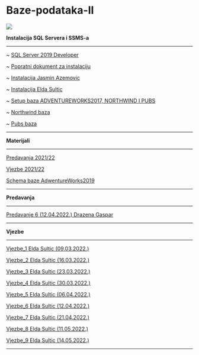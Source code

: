 # Baze-podataka-II

![](https://komarev.com/ghpvc/?username=Baze-podataka-II&label=Broj+posjeta:)

**Instalacija SQL Servera i SSMS-a**

<hr>

~ [SQL Server 2019 Developer](https://portal.azure.com/?Microsoft_Azure_Education_correlationId=fa2df68b-c3ef-433c-a84a-cbd4d8cdee15#blade/Microsoft_Azure_Education/EducationMenuBlade/software)

~ [Popratni dokument za instalaciju](https://www.exactsoftware.com/docs/DocView.aspx?DocumentID=%7B523a38e6-ca67-4b42-828c-e71ba46ebed1%7D)

~ [Instalacija Jasmin Azemovic](https://www.youtube.com/watch?v=Z00p2zlzWH4)

~ [Instalacija Elda Sultic](https://github.com/Infinity-Vault/Baze-podataka-II/raw/main/Materijali/BP2_InstaliranjeSQLServera_2019.pptx)

~ [Setup baza ADVENTUREWORKS2017, NORTHWIND I PUBS](https://github.com/Infinity-Vault/Baze-podataka-II/blob/main/Materijali/BPII_AdventureWorks_Northwind_Pubs_setup.pptx?raw=true)

~ [Northwind baza](https://github.com/Infinity-Vault/Baze-podataka-II/raw/main/Materijali/instnwnd.sql)

~ [Pubs baza](https://github.com/Infinity-Vault/Baze-podataka-II/raw/main/Materijali/instpubs.sql)

<hr>

**Materijali**

<hr>

[Predavanja 2021/22](https://www.dbvis.com/database/sqlserver/?gclid=CjwKCAjw6dmSBhBkEiwA_W-EoJZM9bgXNoKe668-qjKbfSqqmfJtNh0IYGbe-lcmdN7JPXNEZ7CHtRoC89EQAvD_BwE)

[Vjezbe 2021/22](https://www.dbvis.com/database/sqlserver/?gclid=CjwKCAjw6dmSBhBkEiwA_W-EoJZM9bgXNoKe668-qjKbfSqqmfJtNh0IYGbe-lcmdN7JPXNEZ7CHtRoC89EQAvD_BwE)

[Schema baze AdwentureWorks2019](https://github.com/Infinity-Vault/Baze-podataka-II/raw/main/Materijali/adventureworks2008_schema.gif)

<hr>

**Predavanja**

<hr>

[Predavanje 6 (12.04.2022.) Drazena Gaspar](https://github.com/Infinity-Vault/Baze-podataka-II/tree/main/Predavanja/Predavanje_6)

<hr>

**Vjezbe**

<hr>

[Vjezbe_1 Elda Sultic (09.03.2022.)](https://github.com/Infinity-Vault/Baze-podataka-II/tree/main/Vjezbe/Vjezbe_1)

[Vjezbe_2 Elda Sultic (16.03.2022.)](https://github.com/Infinity-Vault/Baze-podataka-II/tree/main/Vjezbe/Vjezbe_2)

[Vjezbe_3 Elda Sultic (23.03.2022.)](https://github.com/Infinity-Vault/Baze-podataka-II/tree/main/Vjezbe/Vjezbe_3)

[Vjezbe_4 Elda Sultic (30.03.2022.)](https://github.com/Infinity-Vault/Baze-podataka-II/tree/main/Vjezbe/Vjezbe_4)

[Vjezbe_5 Elda Sultic (06.04.2022.)](https://github.com/Infinity-Vault/Baze-podataka-II/tree/main/Vjezbe/Vjezbe_5)

[Vjezbe_6 Elda Sultic (12.04.2022.)](https://github.com/Infinity-Vault/Baze-podataka-II/tree/main/Vjezbe/Vjezbe_6)

[Vjezbe_7 Elda Sultic (21.04.2022.)](https://github.com/Infinity-Vault/Baze-podataka-II/tree/main/Vjezbe/Vjezbe_7)

[Vjezbe_8 Elda Sultic (11.05.2022.)](https://github.com/Infinity-Vault/Baze-podataka-II/tree/main/Vjezbe/Vjezbe_8)

[Vjezbe_9 Elda Sultic (14.05.2022.)](https://github.com/Infinity-Vault/Baze-podataka-II/tree/main/Vjezbe/Vjezbe_9)

<hr>

